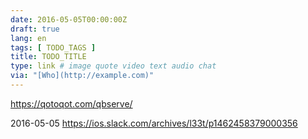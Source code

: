 ```yaml
---
date: 2016-05-05T00:00:00Z
draft: true
lang: en
tags: [ TODO_TAGS ]
title: TODO_TITLE
type: link # image quote video text audio chat
via: "[Who](http://example.com)"
---
```


<https://qotoqot.com/qbserve/>

2016-05-05
https://ios.slack.com/archives/l33t/p1462458379000356

